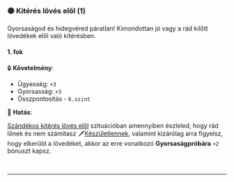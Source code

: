 ### 🟣 Kitérés lövés elől (1)

Gyorsaságod és hidegvéred páratlan! Kimondottan jó vagy a rád kilőtt lövedékek elől való kitérésben.
#### 1. fok

🔒 **Követelmény**:
- Ügyesség: `+3`
- Gyorsasság: `+3`
- Összpontosítás - `6.szint`

🌟 **Hatás**:

[Szándékos kitérés lövés elől](../073_tavharc_taktikak.md#sz%C3%A1nd%C3%A9kos-kit%C3%A9r%C3%A9s-l%C3%B6v%C3%A9s-el%C5%91l) szituációban amennyiben észleled, hogy rád lőnek és nem számítasz 🗡️[Készületlennek](../064_01_harci_helyzetek.md#készületlenség), valamint kizárólag arra figyelsz, hogy elkerüld a lövedéket, akkor az erre vonatkozó **Gyorsaságpróbára** `+2` bónuszt kapsz.

<br />

---
